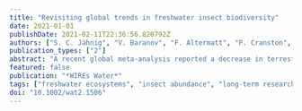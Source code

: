 ```yaml
---
title: "Revisiting global trends in freshwater insect biodiversity"
date: 2021-01-01
publishDate: 2021-02-11T22:36:56.820792Z
authors: ["S. C. Jähnig", "V. Baranov", "F. Altermatt", "P. Cranston", "M. Friedrichs-Manthey", "J. Geist", "F. He", "J. Heino", "D. Hering", "F. Hölker", "J. Jourdan", "G. Kalinkat", "J. Kiesel", "F. Leese", "A. Maasri", "M. T. Monaghan", "R. B. Schäfer", "K. Tockner", "**J. D. Tonkin**", "S. Domisch"]
publication_types: ["2"]
abstract: "A recent global meta-analysis reported a decrease in terrestrial but increase in freshwater insect abundance and biomass (van Klink et al., Science 368, p. 417). The authors suggested that water quality has been improving, thereby challenging recent reports documenting drastic global declines in freshwater biodiversity. We raise two major concerns with the meta-analysis and suggest that these account for the discrepancy with the declines reported elsewhere. First, total abundance and biomass alone are poor indicators of the status of freshwater insect assemblages, and the observed differences may well have been driven by the replacement of sensitive species with tolerant ones. Second, many of the datasets poorly represent global trends and reflect responses to local conditions or nonrandom site selection. We conclude that the results of the meta-analysis should not be considered indicative of an overall improvement in the condition of freshwater ecosystems. This article is categorized under: Water and Life $>$ Conservation, Management, and Awareness"
featured: false
publication: "*WIREs Water*"
tags: ["freshwater ecosystems", "insect abundance", "long-term research", "threats"]
doi: "10.1002/wat2.1506"
---
```


